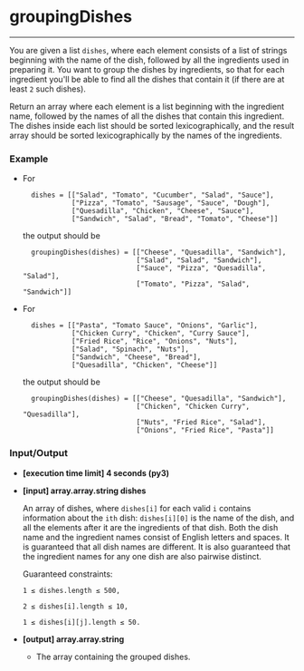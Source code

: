 # groupingDishes

---
You are given a list `dishes`, where each element consists of a list of strings beginning with the name of the dish, followed by all the ingredients used in preparing it. You want to group the dishes by ingredients, so that for each ingredient you'll be able to find all the dishes that contain it (if there are at least `2` such dishes).

Return an array where each element is a list beginning with the ingredient name, followed by the names of all the dishes that contain this ingredient. The dishes inside each list should be sorted lexicographically, and the result array should be sorted lexicographically by the names of the ingredients.

### Example

* For
    ```
      dishes = [["Salad", "Tomato", "Cucumber", "Salad", "Sauce"],
                ["Pizza", "Tomato", "Sausage", "Sauce", "Dough"],
                ["Quesadilla", "Chicken", "Cheese", "Sauce"],
                ["Sandwich", "Salad", "Bread", "Tomato", "Cheese"]]
    ```
  the output should be
    ```
      groupingDishes(dishes) = [["Cheese", "Quesadilla", "Sandwich"],
                                ["Salad", "Salad", "Sandwich"],
                                ["Sauce", "Pizza", "Quesadilla", "Salad"],
                                ["Tomato", "Pizza", "Salad", "Sandwich"]]
    ```
* For
    ```
      dishes = [["Pasta", "Tomato Sauce", "Onions", "Garlic"],
                ["Chicken Curry", "Chicken", "Curry Sauce"],
                ["Fried Rice", "Rice", "Onions", "Nuts"],
                ["Salad", "Spinach", "Nuts"],
                ["Sandwich", "Cheese", "Bread"],
                ["Quesadilla", "Chicken", "Cheese"]]
    ```
  the output should be
    ```
      groupingDishes(dishes) = [["Cheese", "Quesadilla", "Sandwich"],
                                ["Chicken", "Chicken Curry", "Quesadilla"],
                                ["Nuts", "Fried Rice", "Salad"],
                                ["Onions", "Fried Rice", "Pasta"]]
    ```
    
### Input/Output

* **[execution time limit] 4 seconds (py3)**

* **[input] array.array.string dishes**

  An array of dishes, where `dishes[i]` for each valid `i` contains information about the `ith` dish: `dishes[i][0]` is the name of the dish, and all the elements after it are the ingredients of that dish. Both the dish name and the ingredient names consist of English letters and spaces. It is guaranteed that all dish names are different. It is also guaranteed that the ingredient names for any one dish are also pairwise distinct.

  Guaranteed constraints:
  
  `1 ≤ dishes.length ≤ 500,`

  `2 ≤ dishes[i].length ≤ 10,`

  `1 ≤ dishes[i][j].length ≤ 50.`

* **[output] array.array.string**

  * The array containing the grouped dishes.
